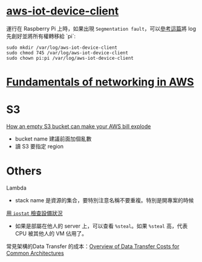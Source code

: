 # [aws-iot-device-client](https://github.com/awslabs/aws-iot-device-client)

運行在 Raspberry Pi 上時，如果出現 `Segmentation fault`，可以[參考這篇](https://www.repost.aws/questions/QUooHqZtISSGWJYLsDr1U-NQ/questions/QUooHqZtISSGWJYLsDr1U-NQ/error-while-running-the-iot-demo-tutorial-on-raspberry-pi4?)將 log 先創好並將所有權轉移給 `pi`:

```
sudo mkdir /var/log/aws-iot-device-client
sudo chmod 745 /var/log/aws-iot-device-client
sudo chown pi:pi /var/log/aws-iot-device-client
```

# [Fundamentals of networking in AWS](https://medium.com/codenation-engineering/fundamentals-of-networking-in-aws-3ad3d0dc01dd)

# S3

[How an empty S3 bucket can make your AWS bill explode](https://medium.com/@maciej.pocwierz/how-an-empty-s3-bucket-can-make-your-aws-bill-explode-934a383cb8b1)

- bucket name 建議前面加個亂數
- 讀 S3 要指定 region



# Others
Lambda
- stack name 是資源的集合，要特別注意名稱不要重複。特別是開專案的時候

[用 `iostat` 檢查設備狀況](https://github.com/penglongli/blog/issues/74)
- 如果是部屬在他人的 server 上，可以查看 `%steal`。如果 `%steal` 高，代表 CPU 被其他人的 VM 佔用了。

常見架構的Data Transfer 的成本：[Overview of Data Transfer Costs for Common Architectures](https://aws.amazon.com/cn/blogs/architecture/overview-of-data-transfer-costs-for-common-architectures/)

